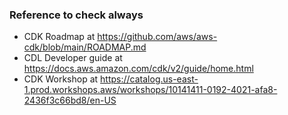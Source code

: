 
### Reference to check always
- CDK Roadmap at https://github.com/aws/aws-cdk/blob/main/ROADMAP.md
- CDL Developer guide at https://docs.aws.amazon.com/cdk/v2/guide/home.html
- CDK Workshop at https://catalog.us-east-1.prod.workshops.aws/workshops/10141411-0192-4021-afa8-2436f3c66bd8/en-US


